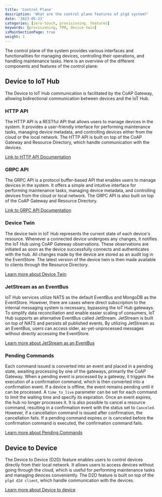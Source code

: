 ```yaml
---
title: 'Control Plane'
description: 'What are the control plane features of plgd system?'
date: '2023-05-23'
categories: [zero-touch, provisioning. features]
keywords: [provisioning, TPM, device-twin]
isMainSectionPage: true
weight: 1
---
```


The control plane of the system provides various interfaces and functionalities for managing devices, controlling their operations, and handling maintenance tasks. Here is an overview of the different components and features of the control plane:

## Device to IoT Hub

The Device to IoT Hub communication is facilitated by the CoAP Gateway, allowing bidirectional communication between devices and the IoT Hub.

### HTTP API

The HTTP API is a RESTful API that allows users to manage devices in the system. It provides a user-friendly interface for performing maintenance tasks, managing device metadata, and controlling devices either from the cloud or the local network. The HTTP API is built on top of the CoAP Gateway and Resource Directory, which handle communication with the devices.

[Link to HTTP API Documentation](/docs/features/control-plane/http-api)

### GRPC API

The GRPC API is a protocol buffer-based API that enables users to manage devices in the system. It offers a simple and intuitive interface for performing maintenance tasks, managing device metadata, and controlling devices from the cloud or local network. The GRPC API is also built on top of the CoAP Gateway and Resource Directory.

[Link to GRPC API Documentation](/docs/features/control-plane/grpc-api)

### Device Twin

The device twin in IoT Hub represents the current state of each device's resource. Whenever a connected device undergoes any changes, it notifies the IoT Hub using CoAP Gateway observations. These observations are initiated as soon as the device successfully connects and authenticates with the hub. All changes made by the device are stored as an audit log in the EventStore. The latest version of the device twin is then made available to clients through the Resource Directory.

[Learn more about Device Twin](/docs/features/control-plane/device-twin)

### JetStream as an EventBus

IoT Hub services utilize NATS as the default EventBus and MongoDB as the EventStore. However, there are cases where direct subscription to the internal messaging system is necessary, bypassing the IoT Hub gateways. To simplify data reconciliation and enable easier scaling of consumers, IoT Hub supports an alternative EventBus called JetStream. JetStream is built on top of NATS and persists all published events. By utilizing JetStream as an EventBus, users can access older, as-yet-unprocessed messages without directly accessing the EventStore.

[Learn more about JetStream as an EventBus](/docs/features/control-plane/jetstream)

### Pending Commands

Each command issued is converted into an event and placed in a pending state, awaiting processing by one of the gateways, primarily the CoAP Gateway. When a pending event is processed by a gateway, it triggers the execution of a confirmation command, which is then converted into a confirmation event. If a device is offline, the event remains pending until it can be processed. A `time_to_live` parameter can be set for each command to limit the waiting time and specify its expiration. Once an event expires, the hub no longer processes it. It is also possible to cancel a resource command, resulting in a confirmation event with the status set to `Canceled`. However, if a cancellation command is issued after confirmation, the cancellation fails. If a pending command expires or is canceled before the confirmation command is executed, the confirmation command fails.

[Learn more about Pending Commands](/docs/features/control-plane/pending-commands)

## Device to Device

The Device to Device (D2D) feature enables users to control devices directly from their local network. It allows users to access devices without going through the cloud, which is useful for performing maintenance tasks and managing devices conveniently. The D2D feature is built on top of the `plgd d2d client`, which handle communication with the devices.

[Learn more about Device to device](/docs/device-to-device-client/)

